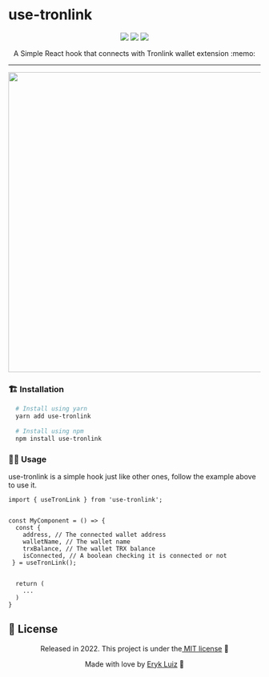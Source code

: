 # use-tronlink

<p align="center">
<img src="https://img.shields.io/npm/v/typescript?color=orange&label=TypeScript&logo=Typescript&logoColor=blue&style=for-the-badge">
<img src="https://img.shields.io/npm/v/react?color=orange&label=React&logo=React&logoColor=Blue&style=for-the-badge"/>
<img src="https://img.shields.io/npm/l/1?color=orange&logo=License&logoColor=purple&style=for-the-badge"/>
</p>

<p align="center">
  A Simple React hook that connects with Tronlink wallet extension :memo:
</p>

<hr>

<p align="center">
  <img src="https://github.com/Eryk-Luiz/React-Tronlink/blob/master/public/banner.png" width="600"></img>
</p>


### :building_construction: Installation
```bash
  # Install using yarn
  yarn add use-tronlink
  
  # Install using npm
  npm install use-tronlink
```

### :technologist: Usage

use-tronlink is a simple hook just like other ones, follow the example above to use it.

```tsx
import { useTronLink } from 'use-tronlink';


const MyComponent = () => {
  const { 
    address, // The connected wallet address
    walletName, // The wallet name
    trxBalance, // The wallet TRX balance
    isConnected, // A boolean checking it is connected or not
 } = useTronLink();


  return (
    ...
  )
}
```

## :closed_book: License

<p align="center">Released in 2022. This project is under the<a href="https://github.com/Eryk-Luiz/use-tronlink/blob/master/LICENSE"> MIT license</a> 🚀</p>

<p align="center"> Made with love by <a href="https://github.com/Eryk-Luiz">Eryk Luiz</a> 🚀</p>
